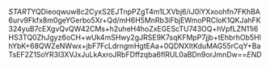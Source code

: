 $START$YQDieoqwuw8c2CyxS2EJTnpPZgT4m1LXVbj6/iJ0iYXxoohfn7FKhBA6urv9Fkfx8m0geYGerbo5Xr+Qd/mH6H5MnRb3iFbjEWmoPRCloK1QKJahFK324yuB7cEXgvQvQW42CMs+h2uheH4hoZxEGEScTU743OQ+hVpfLZN11i6HS3TQ0ZhJgyz6oCH+wUk4mSHwy2gJRSE9K7sqKFMpP7jjb+tEhbrhOb5HlhYbK+68QWZeNWwx+jbF7FcLdrngmHgtEAa+0QDNXItKduMAG55rCqY+BaTsEF2Z1SoYR3l3XVJxJuLkAxroJRbFDffzqba6flRUL0aBDn9orJmnDw==$END$